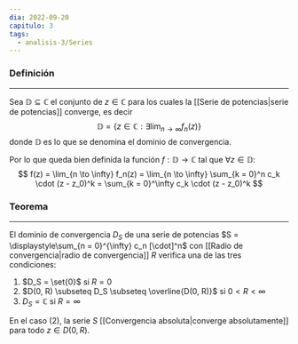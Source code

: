 ```yaml
---
dia: 2022-09-20
capitulo: 3
tags:
  - analisis-3/Series
---
```

### Definición
---
Sea $\mathbb{D} \subseteq \mathbb{C}$ el conjunto de $z \in \mathbb{C}$ para los cuales la [[Serie de potencias|serie de potencias]] converge, es decir
$$ \mathbb{D} = \{ z \in \mathbb{C} : \exists \lim_{n \to \infty} f_n(z) \} $$
donde $\mathbb{D}$ es lo que se denomina el dominio de convergencia.

Por lo que queda bien definida la función $f : \mathbb{D} \to \mathbb{C}$ tal que $\forall z \in \mathbb{D}$:
$$ f(z) = \lim_{n \to \infty} f_n(z) = \lim_{n \to \infty} \sum_{k = 0}^n c_k \cdot (z - z_0)^k = \sum_{k = 0}^\infty c_k \cdot (z - z_0)^k $$

### Teorema
---
El dominio de convergencia $D_S$ de una serie de potencias $S = \displaystyle\sum_{n = 0}^{\infty} c_n [\cdot]^n$ con [[Radio de convergencia|radio de convergencia]] $R$ verifica una de las tres condiciones:
1) $D_S = \set{0}$ si $R = 0$
2) $D(0, R) \subseteq D_S \subseteq \overline{D(0, R)}$ si $0 < R < \infty$
3) $D_S = \mathbb{C}$ si $R = \infty$

En el caso (2), la serie $S$ [[Convergencia absoluta|converge absolutamente]] para todo $z \in D(0, R)$.